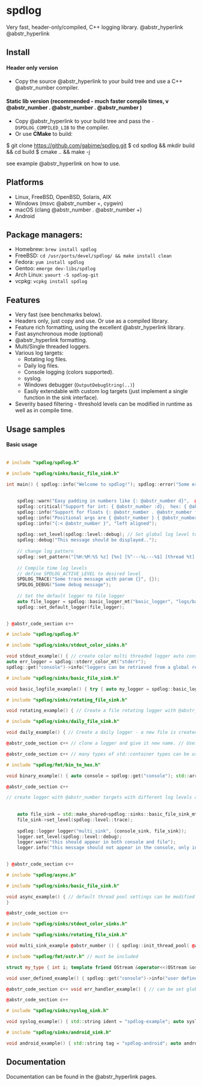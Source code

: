 # spdlog

Very fast, header-only/compiled, C++ logging library. @abstr_hyperlink @abstr_hyperlink 

## Install

#### Header only version

  * Copy the source @abstr_hyperlink to your build tree and use a C++ @abstr_number compiler.



#### Static lib version (recommended - much faster compile times, v @abstr_number . @abstr_number . @abstr_number )

  * Copy @abstr_hyperlink to your build tree and pass the `-DSPDLOG_COMPILED_LIB` to the compiler.
  * Or use **CMake** to build:

$ git clone https://github.com/gabime/spdlog.git $ cd spdlog && mkdir build && cd build $ cmake .. && make -j

see example @abstr_hyperlink on how to use.




## Platforms

  * Linux, FreeBSD, OpenBSD, Solaris, AIX
  * Windows (msvc @abstr_number +, cygwin)
  * macOS (clang @abstr_number . @abstr_number +)
  * Android



## Package managers:

  * Homebrew: `brew install spdlog`
  * FreeBSD: `cd /usr/ports/devel/spdlog/ && make install clean`
  * Fedora: `yum install spdlog`
  * Gentoo: `emerge dev-libs/spdlog`
  * Arch Linux: `yaourt -S spdlog-git`
  * vcpkg: `vcpkg install spdlog`



## Features

  * Very fast (see benchmarks below).
  * Headers only, just copy and use. Or use as a compiled library.
  * Feature rich formatting, using the excellent @abstr_hyperlink library.
  * Fast asynchronous mode (optional)
  * @abstr_hyperlink formatting.
  * Multi/Single threaded loggers.
  * Various log targets: 
    * Rotating log files.
    * Daily log files.
    * Console logging (colors supported).
    * syslog.
    * Windows debugger (`OutputDebugString(..)`)
    * Easily extendable with custom log targets (just implement a single function in the sink interface).
  * Severity based filtering - threshold levels can be modified in runtime as well as in compile time.



## Usage samples

#### Basic usage

```c++

# include "spdlog/spdlog.h"

# include "spdlog/sinks/basic_file_sink.h"

int main() { spdlog::info("Welcome to spdlog!"); spdlog::error("Some error message with arg: {}", @abstr_number );
    
    
    spdlog::warn("Easy padding in numbers like {: @abstr_number d}",  @abstr_number );
    spdlog::critical("Support for int: { @abstr_number :d};  hex: { @abstr_number :x};  oct: { @abstr_number :o}; bin: { @abstr_number :b}",  @abstr_number );
    spdlog::info("Support for floats {: @abstr_number . @abstr_number f}",  @abstr_number . @abstr_number );
    spdlog::info("Positional args are { @abstr_number } { @abstr_number }..", "too", "supported");
    spdlog::info("{:< @abstr_number }", "left aligned");
    
    spdlog::set_level(spdlog::level::debug); // Set global log level to debug
    spdlog::debug("This message should be displayed..");    
    
    // change log pattern
    spdlog::set_pattern("[%H:%M:%S %z] [%n] [%^---%L---%$] [thread %t] %v");
    
    // Compile time log levels
    // define SPDLOG_ACTIVE_LEVEL to desired level
    SPDLOG_TRACE("Some trace message with param {}", {});
    SPDLOG_DEBUG("Some debug message");
    
    // Set the default logger to file logger
    auto file_logger = spdlog::basic_logger_mt("basic_logger", "logs/basic.txt");
    spdlog::set_default_logger(file_logger);
    

} @abstr_code_section c++

# include "spdlog/spdlog.h"

# include "spdlog/sinks/stdout_color_sinks.h"

void stdout_example() { // create color multi threaded logger auto console = spdlog::stdout_color_mt("console");   
auto err_logger = spdlog::stderr_color_mt("stderr");   
spdlog::get("console")->info("loggers can be retrieved from a global registry using the spdlog::get(logger_name)"); } @abstr_code_section c++

# include "spdlog/sinks/basic_file_sink.h"

void basic_logfile_example() { try { auto my_logger = spdlog::basic_logger_mt("basic_logger", "logs/basic-log.txt"); } catch (const spdlog::spdlog_ex &ex) { std::cout << "Log init failed: " << ex.what() << std::endl; } } @abstr_code_section c++

# include "spdlog/sinks/rotating_file_sink.h"

void rotating_example() { // Create a file rotating logger with @abstr_number mb size max and @abstr_number rotated files auto rotating_logger = spdlog::rotating_logger_mt("some_logger_name", "logs/rotating.txt", @abstr_number * @abstr_number , @abstr_number ); } @abstr_code_section c++

# include "spdlog/sinks/daily_file_sink.h"

void daily_example() { // Create a daily logger - a new file is created every day on @abstr_number : @abstr_number am auto daily_logger = spdlog::daily_logger_mt("daily_logger", "logs/daily.txt", @abstr_number , @abstr_number ); }

@abstr_code_section c++ // clone a logger and give it new name. // Useful for creating subsystem loggers from some "root" logger void clone_example() { auto network_logger = spdlog::get("root")->clone("network"); network_logger->info("Logging network stuff.."); } @abstr_code_section c++ // periodically flush all _registered_ loggers every @abstr_number seconds: // warning: only use if all your loggers are thread safe! spdlog::flush_every(std::chrono::seconds( @abstr_number ));

@abstr_code_section c++ // many types of std::container types can be used. // ranges are supported too. // format flags: // {:X} - print in uppercase. // {:s} - don't separate each byte with space. // {:p} - don't print the position on each line start. // {:n} - don't split the output to lines.

# include "spdlog/fmt/bin_to_hex.h"

void binary_example() { auto console = spdlog::get("console"); std::arrayinfo("Binary example: {}", spdlog::to_hex(buf)); console->info("Another binary example:{:n}", spdlog::to_hex(std::begin(buf), std::begin(buf) + @abstr_number )); // more examples: // logger->info("uppercase: {:X}", spdlog::to_hex(buf)); // logger->info("uppercase, no delimiters: {:Xs}", spdlog::to_hex(buf)); // logger->info("uppercase, no delimiters, no position info: {:Xsp}", spdlog::to_hex(buf)); }

@abstr_code_section c++

// create logger with @abstr_number targets with different log levels and formats. // the console will show only warnings or errors, while the file will log all. void multi_sink_example() { auto console_sink = std::make_shared(); console_sink->set_level(spdlog::level::warn); console_sink->set_pattern("[multi_sink_example] [%^%l%$] %v");
    
    
    auto file_sink = std::make_shared<spdlog::sinks::basic_file_sink_mt>("logs/multisink.txt", true);
    file_sink->set_level(spdlog::level::trace);
    
    spdlog::logger logger("multi_sink", {console_sink, file_sink});
    logger.set_level(spdlog::level::debug);
    logger.warn("this should appear in both console and file");
    logger.info("this message should not appear in the console, only in the file");
    

} @abstr_code_section c++

# include "spdlog/async.h"

# include "spdlog/sinks/basic_file_sink.h"

void async_example() { // default thread pool settings can be modified _before_ creating the async logger: // spdlog::init_thread_pool( @abstr_number , @abstr_number ); // queue with @abstr_number k items and @abstr_number backing thread. auto async_file = spdlog::basic_logger_mt ("async_file_logger", "logs/async_log.txt"); // alternatively: // auto async_file = spdlog::create_async("async_file_logger", "logs/async_log.txt");   
}

@abstr_code_section c++

# include "spdlog/sinks/stdout_color_sinks.h"

# include "spdlog/sinks/rotating_file_sink.h"

void multi_sink_example @abstr_number () { spdlog::init_thread_pool( @abstr_number , @abstr_number ); auto stdout_sink = std::make_shared("mylog.txt", @abstr_number * @abstr_number * @abstr_number , @abstr_number ); std::vector sinks {stdout_sink, rotating_sink}; auto logger = std::make_shared("loggername", sinks.begin(), sinks.end(), spdlog::thread_pool(), spdlog::async_overflow_policy::block); spdlog::register_logger(logger); } @abstr_code_section c++ // user defined types logging by implementing operator<<

# include "spdlog/fmt/ostr.h" // must be included

struct my_type { int i; template friend OStream &operator<<(OStream &os, const my_type &c) { return os << "[my_type i=" << c.i << "]"; } };

void user_defined_example() { spdlog::get("console")->info("user defined type: {}", my_type{ @abstr_number }); }

@abstr_code_section c++ void err_handler_example() { // can be set globally or per logger(logger->set_error_handler(..)) spdlog::set_error_handler( { spdlog::get("console")->error(" *** LOGGER ERROR *** : {}", msg); }); spdlog::get("console")->info("some invalid message to trigger an error {}{}{}{}", @abstr_number ); }

@abstr_code_section c++

# include "spdlog/sinks/syslog_sink.h"

void syslog_example() { std::string ident = "spdlog-example"; auto syslog_logger = spdlog::syslog_logger_mt("syslog", ident, LOG_PID); syslog_logger->warn("This is warning that will end up in syslog."); } @abstr_code_section c++

# include "spdlog/sinks/android_sink.h"

void android_example() { std::string tag = "spdlog-android"; auto android_logger = spdlog::android_logger_mt("android", tag); android_logger->critical("Use \"adb shell logcat\" to view this message."); } @abstr_code_section [info] **_*_ _*_ _*_ _*_ _*_ _*_ _*_ _*_ _*_ _*_ _*_ _*_ _*_ _*_ _*_ _*_ _*_ _*_ _*_ __**[info] Single thread, @abstr_number , @abstr_number , @abstr_number iterations [info] ** _*_ _*_ _*_ _*_ _*_ _*_ _*_ _*_ _*_ _*_ _*_ _*_ _*_ _*_ _*_ _*_ _*_ _*_ _*_** [info] basic_st Elapsed: @abstr_number . @abstr_number secs @abstr_number , @abstr_number , @abstr_number /sec [info] rotating_st Elapsed: @abstr_number . @abstr_number secs @abstr_number , @abstr_number , @abstr_number /sec [info] daily_st Elapsed: @abstr_number . @abstr_number secs @abstr_number , @abstr_number , @abstr_number /sec [info] empty_logger Elapsed: @abstr_number . @abstr_number secs @abstr_number , @abstr_number , @abstr_number /sec [info] **_*_ _*_ _*_ _*_ _*_ _*_ _*_ _*_ _*_ _*_ _*_ _*_ _*_ _*_ _*_ _*_ _*_ _*_ _*_ __**[info] C-string ( @abstr_number bytes). Single thread, @abstr_number , @abstr_number , @abstr_number iterations [info] ** _*_ _*_ _*_ _*_ _*_ _*_ _*_ _*_ _*_ _*_ _*_ _*_ _*_ _*_ _*_ _*_ _*_ _*_ _*_** [info] basic_st Elapsed: @abstr_number . @abstr_number secs @abstr_number , @abstr_number , @abstr_number /sec [info] rotating_st Elapsed: @abstr_number . @abstr_number secs @abstr_number , @abstr_number , @abstr_number /sec [info] daily_st Elapsed: @abstr_number . @abstr_number secs @abstr_number , @abstr_number , @abstr_number /sec [info] null_st Elapsed: @abstr_number . @abstr_number secs @abstr_number , @abstr_number , @abstr_number /sec [info] **_*_ _*_ _*_ _*_ _*_ _*_ _*_ _*_ _*_ _*_ _*_ _*_ _*_ _*_ _*_ _*_ _*_ _*_ _*_ __**[info] @abstr_number threads sharing same logger, @abstr_number , @abstr_number , @abstr_number iterations [info] ** _*_ _*_ _*_ _*_ _*_ _*_ _*_ _*_ _*_ _*_ _*_ _*_ _*_ _*_ _*_ _*_ _*_ _*_ _*_** [info] basic_mt Elapsed: @abstr_number . @abstr_number secs @abstr_number , @abstr_number , @abstr_number /sec [info] rotating_mt Elapsed: @abstr_number . @abstr_number secs @abstr_number , @abstr_number , @abstr_number /sec [info] daily_mt Elapsed: @abstr_number . @abstr_number secs @abstr_number , @abstr_number , @abstr_number /sec [info] null_mt Elapsed: @abstr_number . @abstr_number secs @abstr_number , @abstr_number , @abstr_number /sec @abstr_code_section [info] ------------------------------------------------- [info] Messages : @abstr_number , @abstr_number , @abstr_number [info] Threads : @abstr_number [info] Queue : @abstr_number , @abstr_number slots [info] Queue memory : @abstr_number , @abstr_number x @abstr_number = @abstr_number , @abstr_number KB [info] Total iters : @abstr_number [info] ------------------------------------------------- [info] [info] **_*_ _*_ _*_ _*_ _*_ _*_ _*_ _*_ _*_ _*_** [info] Queue Overflow Policy: block [info] **_*_ _*_ _*_ _*_ _*_ _*_ _*_ _*_ _*_ __**[info] Elapsed: @abstr_number . @abstr_number secs @abstr_number , @abstr_number /sec [info] Elapsed: @abstr_number . @abstr_number secs @abstr_number , @abstr_number /sec [info] Elapsed: @abstr_number . @abstr_number secs @abstr_number , @abstr_number /sec [info] [info] ** _*_ _*_ _*_ _*_ _*_ _*_ _*_ _*_ _*_ __**[info] Queue Overflow Policy: overrun [info] ** _*_ _*_ _*_ _*_ _*_ _*_ _*_ _*_ _*_ *** [info] Elapsed: @abstr_number . @abstr_number secs @abstr_number , @abstr_number , @abstr_number /sec [info] Elapsed: @abstr_number . @abstr_number secs @abstr_number , @abstr_number , @abstr_number /sec [info] Elapsed: @abstr_number . @abstr_number secs @abstr_number , @abstr_number , @abstr_number /sec

```

## Documentation

Documentation can be found in the @abstr_hyperlink pages.
